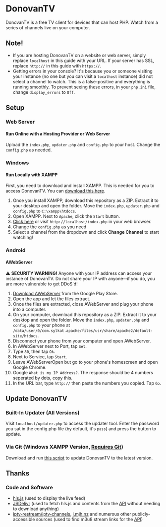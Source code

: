 # DonovanTV
DonovanTV is a free TV client for devices that can host PHP. Watch from a series of channels live on your computer.
## Note!
- If you are hosting DonovanTV on a website or web server, simply replace `localhost` in this guide with your URL. If your server has SSL, replace `http://` in this guide with `https://`.
- Getting errors in your console? It's because you or someone visiting your instance (no one but you can visit a `localhost` instance) did not select a channel to watch. This is a false-positive and everything is running smoothly. To prevent seeing these errors, in your `php.ini` file, change `display_errors` to `Off`.
## Setup
### Web Server
#### Run Online with a Hosting Provider or Web Server
Upload the `index.php`, `updater.php` and `config.php` to your host. Change the `config.php` as needed.
### Windows
#### Run Locally with XAMPP
First, you need to download and install XAMPP. This is needed for you to access DonovanTV. You can [download this here](https://www.apachefriends.org/xampp-files/8.0.13/xampp-windows-x64-8.0.13-0-VS16-installer.exe).
1. Once you install XAMPP, download this repository as a ZIP. Extract it to your desktop and open the folder. Move the `index.php`, `updater.php` and `config.php` to `C:\xampp\htdocs`.
2. Open XAMPP. Next to `Apache`, click the `Start` button.
3. [Click here](http://localhost/index.php) or visit `http://localhost/index.php` in your web browser.
4. Change the `config.php` as you need
5. Select a channel from the dropdown and click **Change Channel** to start watching!
### Android
#### AWebServer
⚠️ **SECURITY WARNING!** Anyone with your IP address can access your instance of DonovanTV. Do not share your IP with anyone--if you do, you are more vulnerable to get DDoS'd!

1. [Download AWebServer](https://play.google.com/store/apps/details?id=com.sylkat.apache) from the Google Play Store.
2. Open the app and let the files extract.
3. Once the files are extracted, close AWebServer and plug your phone into a computer.
4. On your computer, download this repository as a ZIP. Extract it to your desktop and open the folder. Move the `index.php`, `updater.php` and `config.php` to your phone at  `/data/user/0/com.sylkat.apache/files/usr/share/apache2/default-site/htdocs`.
5. Disconnect your phone from your computer and open AWebServer.
6. In AWebServer next to Port, tap `Set`.
7. Type `80`, then tap `Ok`.
8. Next to Service, tap `Start`.
9. Leave AWebServerOpen but go to your phone's homescreen and open Google Chrome.
10. Google `What is my IP Address?`. The response should be 4 numbers seperated by dots, copy this.
11. In the URL bar, type `http://` then paste the numbers you copied. Tap `Go`.
## Update DonovanTV
### Built-In Updater (All Versions)
Visit `localhost/updater.php` to access the updater tool. Enter the password you sat in the config.php file (by default, it's `pass`) and press the button to update.
### Via Git (Windows XAMPP Version, [Requires Git](https://git-scm.com/downloads))
Download and run [this script](https://raw.githubusercontent.com/therealdonovan/DonovanTVAPI/main/updatewithgit.bat) to update DonovanTV to the latest version.
## Thanks
### Code and Software
- [hls.js](https://www.npmjs.com/package/hls.js) (used to display the live feed)
- [JSDelivr](https://www.jsdelivr.com/) (used to fetch hls.js and contents from the [API](https://github.com/therealdonovan/DonovanTVAPI) without needing to download anything)
- [iptv-restream/iptv-channels](https://github.com/iptv-restream/iptv-channels), [i.mjh.nz](https://i.mjh.nz/) and numerous other publicly-accessible sources (used to find m3u8 stream links for the [API](https://github.com/therealdonovan/DonovanTVAPI))
